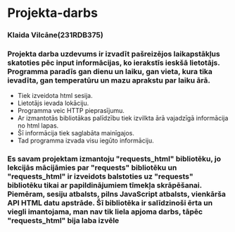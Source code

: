 # Projekta-darbs
### Klaida Vilcāne(231RDB375)
### Projekta darba uzdevums ir izvadīt pašreizējos laikapstākļus skatoties pēc input informācijas, ko ierakstīs ieskšā lietotājs. Programma paradīs gan dienu un laiku, gan vieta, kura tika ievadīta, gan temperatūru un mazu aprakstu par laiku ārā. 
- Tiek izveidota html sesija.
- Lietotājs ievada lokāciju.
- Programma veic HTTP pieprasījumu.
- Ar izmantotās bibliotākas palīdzību tiek izvilkta ārā vajadzīgā informācija no html lapas.
- Šī informācija tiek saglabāta mainīgajos.
- Tad programma izvada visu iegūto informāciju.
   
### Es savam projektam izmantoju "requests_html" bibliotēku, jo lekcijās mācijāmies par "requests" bibliotēku un "requests_html" ir izveidots balstoties uz "requests" bibliotēku tikai ar papildinājumiem tīmekļa skrāpēšanai. Piemēram, sesiju atbalsts, pilns JavaScript atbalsts, vienkārša API HTML datu apstrāde. Šī bibliotēka ir salīdzinoši ērta un viegli imantojama, man nav tik liela apjoma darbs, tāpēc "requests_html" bija laba izvēle

### 

 
